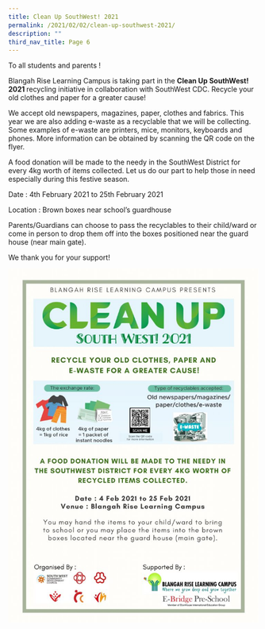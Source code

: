 ```yaml
---
title: Clean Up SouthWest! 2021
permalink: /2021/02/02/clean-up-southwest-2021/
description: ""
third_nav_title: Page 6
---
```

<p>To all students and parents !</p>
<p>Blangah Rise Learning Campus is taking part in the&nbsp;<strong>Clean Up SouthWest! 2021&nbsp;</strong>recycling initiative in collaboration with SouthWest CDC. Recycle your old clothes and paper for a greater cause!</p>
<p>We accept old newspapers, magazines, paper, clothes and fabrics. This year we are also adding e-waste as a recyclable that we will be collecting. Some examples of e-waste are printers, mice, monitors, keyboards and phones. More information can be obtained by scanning the QR code on the flyer.</p>
<p>A food donation will be made to the needy in the SouthWest District for every 4kg worth of items collected. Let us do our part to help those in need especially during this festive season.</p>
<p>Date : 4th February 2021 to 25th February 2021</p>
<p>Location : Brown boxes near school&rsquo;s guardhouse</p>
<p>Parents/Guardians can choose to pass the recyclables to their child/ward or come in person to drop them off into the boxes positioned near the guard house (near main gate).</p>
<p>We thank you for your support!</p>

![](/images/0001-1-724x1024%20(1).jpg)